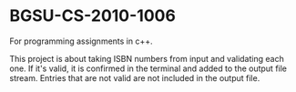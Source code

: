 # BGSU-CS-2010-1006
For programming assignments in c++.


This project is about taking ISBN numbers from input and validating each one. If it's valid, it is confirmed in the terminal and added to the output file stream. Entries that are not valid are not included in the output file.
